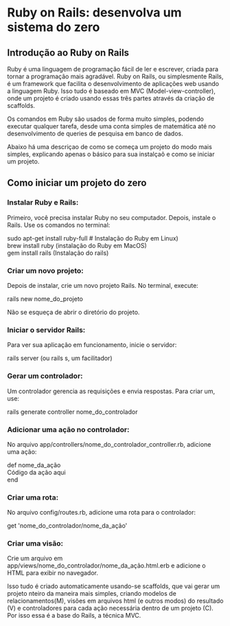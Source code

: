 # Ruby on Rails: desenvolva um sistema do zero

## Introdução ao Ruby on Rails

Ruby é uma linguagem de programação fácil de ler e escrever, criada para tornar a programação mais agradável. Ruby on Rails, ou simplesmente Rails, é um framework que facilita o desenvolvimento de aplicações web usando a linguagem Ruby. Isso tudo é baseado em MVC (Model-view-controller), onde um projeto é criado usando essas três partes através da criação de scaffolds. 

Os comandos em Ruby são usados de forma muito simples, podendo executar qualquer tarefa, desde uma conta simples de matemática até no desenvolvimento de queries de pesquisa em banco de dados.  

Abaixo há uma descriçao de como se começa um projeto do modo mais simples, explicando apenas o básico para sua instalçaõ e como se iniciar um projeto.

## Como iniciar um projeto do zero

### Instalar Ruby e Rails:

Primeiro, você precisa instalar Ruby no seu computador. Depois, instale o Rails. Use os comandos no terminal:

sudo apt-get install ruby-full # Instalação do Ruby em Linux)\
brew install ruby  (instalação do Ruby em MacOS)\
gem install rails  (Instalação do rails) 

### Criar um novo projeto:

Depois de instalar, crie um novo projeto Rails. No terminal, execute:

rails new nome_do_projeto


Não se esqueça de abrir o diretório do projeto.

### Iniciar o servidor Rails:

Para ver sua aplicação em funcionamento, inicie o servidor:

rails server (ou rails s, um facilitador)


### Gerar um controlador:

Um controlador gerencia as requisições e envia respostas. Para criar um, use:

rails generate controller nome_do_controlador


### Adicionar uma ação no controlador:

No arquivo app/controllers/nome_do_controlador_controller.rb, adicione uma ação:

def nome_da_ação\
   Código da ação aqui\
end


### Criar uma rota:

No arquivo config/routes.rb, adicione uma rota para o controlador:

get 'nome_do_controlador/nome_da_ação'


### Criar uma visão:

Crie um arquivo em app/views/nome_do_controlador/nome_da_ação.html.erb e adicione o HTML para exibir no navegador.

Isso tudo é criado automaticamente usando-se scaffolds, que vai gerar um projeto nteiro da maneira mais simples, criando modelos de relacionamentos(M), visões em arquivos html (e outros modos) do resultado (V) e controladores para cada ação necessária dentro de um projeto (C). Por isso essa é a base do Rails, a técnica MVC.


